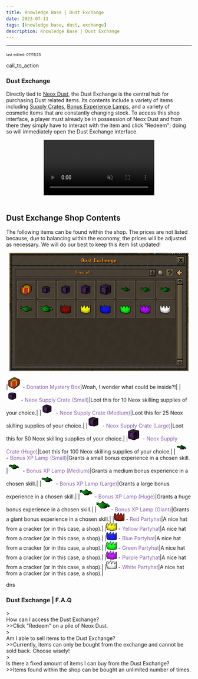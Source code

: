 ```yaml
---
title: Knowledge Base | Dust Exchange
date: 2023-07-11
tags: [knowledge base, dust, exchange]
description: Knowledge Base | Dust Exchange
---
```


***

<font size="1">last edited: 07/11/23</font>

<div class="spacer-large"></div>
<div class="changes-body">
    <div class="changes-body changes-row articletitle">
        <div class="changes-row-header">
            <span class="icon">
                <span class="material-symbols-outlined">call_to_action</span>
            </span>
            <h3>Dust Exchange</h3>
        </div>
    </div>
</div>

Directly tied to <a href="https://blog.neox.ps/updates/">Neox Dust</a>, the Dust Exchange is the central hub for purchasing Dust related items. Its contents include a variety of items including <a href="https://blog.neox.ps/knowledge-base-neox-supply-crates/">Supply Crates</a>, <a href="https://blog.neox.ps/updates/">Bonus Experience Lamps</a>, and a variety of cosmetic items that are constantly changing stock. To access this shop interface, a player must already be in possession of Neox Dust and from there they simply have to interact with the item and click "Redeem"; doing so will immediately open the Dust Exchange interface.

<center><video autoplay loop muted><source src="/assets/img/knowledgebase/dustexchange/openinginterface.mp4" type="video/mp4"></video></center><br>

<div class="divider div-transparent"></div>

## Dust Exchange Shop Contents

The following items can be found within the shop. The prices are not listed because, due to balancing within the economy, the prices will be adjusted as necessary. We will do our best to keep this item list updated!

<center><img src="/assets/img/knowledgebase/dustexchange/shopinterface.png"></center>
<div class="spacer-small"></div>

|<img src="/assets/img/knowledgebase/dustexchange/shopitems/29017.png"> - <span style="color:#885eac">Donation Mystery Box</span>|Woah, I wonder what could be inside?!|
|<img src="/assets/img/knowledgebase/dustexchange/shopitems/29057.png"> - <span style="color:#885eac">Neox Supply Crate (Small)</span>|Loot this for 10 Neox skilling supplies of your choice.|
|<img src="/assets/img/knowledgebase/dustexchange/shopitems/29059.png"> - <span style="color:#885eac">Neox Supply Crate (Medium)</span>|Loot this for 25 Neox skilling supplies of your choice.|
|<img src="/assets/img/knowledgebase/dustexchange/shopitems/29061.png"> - <span style="color:#885eac">Neox Supply Crate (Large)</span>|Loot this for 50 Neox skilling supplies of your choice.|
|<img src="/assets/img/knowledgebase/dustexchange/shopitems/29063.png"> - <span style="color:#885eac">Neox Supply Crate (Huge)</span>|Loot this for 100 Neox skilling supplies of your choice.|
|<img src="/assets/img/knowledgebase/dustexchange/shopitems/29040.png"> - <span style="color:#885eac">Bonus XP Lamp (Small)</span>|Grants a small bonus experience in a chosen skill.
|<img src="/assets/img/knowledgebase/dustexchange/shopitems/29041.png"> - <span style="color:#885eac">Bonus XP Lamp (Medium)</span>|Grants a medium bonus experience in a chosen skill.|
|<img src="/assets/img/knowledgebase/dustexchange/shopitems/29042.png"> - <span style="color:#885eac">Bonus XP Lamp (Large)</span>|Grants a large bonus experience in a chosen skill.|
|<img src="/assets/img/knowledgebase/dustexchange/shopitems/29043.png"> - <span style="color:#885eac">Bonus XP Lamp (Huge)</span>|Grants a huge bonus experience in a chosen skill.|
|<img src="/assets/img/knowledgebase/dustexchange/shopitems/29044.png"> - <span style="color:#885eac">Bonus XP Lamp (Giant)</span>|Grants a giant bonus experience in a chosen skill.|
|<img src="/assets/img/knowledgebase/dustexchange/shopitems/Red_partyhat.png"> - <span style="color:#885eac">Red Partyhat</span>|A nice hat from a cracker (or in this case, a shop).|
|<img src="/assets/img/knowledgebase/dustexchange/shopitems/Yellow_partyhat.png"> - <span style="color:#885eac">Yellow Partyhat</span>|A nice hat from a cracker (or in this case, a shop).|
|<img src="/assets/img/knowledgebase/dustexchange/shopitems/Blue_partyhat.png"> - <span style="color:#885eac">Blue Partyhat</span>|A nice hat from a cracker (or in this case, a shop).|
|<img src="/assets/img/knowledgebase/dustexchange/shopitems/Green_partyhat.png"> - <span style="color:#885eac">Green Partyhat</span>|A nice hat from a cracker (or in this case, a shop).|
|<img src="/assets/img/knowledgebase/dustexchange/shopitems/Purple_partyhat.png"> - <span style="color:#885eac">Purple Partyhat</span>|A nice hat from a cracker (or in this case, a shop).|
|<img src="/assets/img/knowledgebase/dustexchange/shopitems/White_partyhat.png"> - <span style="color:#885eac">White Partyhat</span>|A nice hat from a cracker (or in this case, a shop).|

<div class="spacer-large"></div>
<div class="changes-body">
    <div class="changes-body changes-row articletitle">
        <div class="changes-row-header">
            <span class="icon">
                <span class="material-symbols-outlined">dns</span>
            </span>
            <h3>Dust Exchange | F.A.Q</h3>
        </div>
    </div>
</div>

<div class="spacer-small"></div>
><div class="command-title">How can I access the Dust Exchange?</div>
>>Click "Redeem" on a pile of Neox Dust.
<div class="spacer-small"></div>
><div class="command-title">Am I able to sell items to the Dust Exchange?</div>
>>Currently, items can only be bought from the exchange and cannot be sold back. Choose wisely!
<div class="spacer-small"></div>
><div class="command-title">Is there a fixed amount of items I can buy from the Dust Exchange?</div>
>>Items found within the shop can be bought an unlimited number of times.
